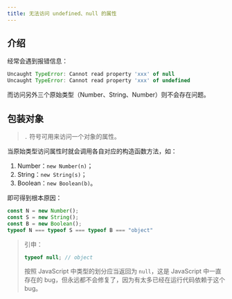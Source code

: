 ```yaml
---
title: 无法访问 undefined、null 的属性
---
```


## 介绍

经常会遇到报错信息：

```js
Uncaught TypeError: Cannot read property 'xxx' of null
Uncaught TypeError: Cannot read property 'xxx' of undefined
```

而访问另外三个原始类型（Number、String、Number）则不会存在问题。



## 包装对象

> `.` 符号可用来访问一个对象的属性。

当原始类型访问属性时就会调用各自对应的构造函数方法，如：

1. Number：`new Number(n)`；
2. String：`new String(s)`；
3. Boolean：`new Boolean(b)`。

即可得到根本原因：

```js
const N = new Number();
const S = new String();
const B = new Boolean();
typeof N === typeof S === typeof B === "object"
```



> 引申：
>
> ```js
> typeof null; // object
> ```
>
> 按照 JavaScript 中类型的划分应当返回为 `null`，这是 JavaScript 中一直存在的 bug，但永远都不会修复了，因为有太多已经在运行代码依赖于这个 bug。

